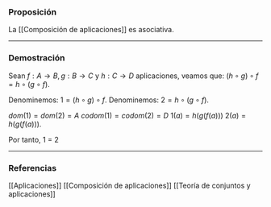 ### Proposición

La [[Composición de aplicaciones]] es asociativa.

---
### Demostración

Sean $f: A \to B, g: B \to C$ y $h: C \to D$ aplicaciones, veamos que: $(h \circ g) \circ f = h \circ (g \circ f)$.

Denominemos: $1 = (h \circ g) \circ f$.
Denominemos: $2 = h \circ (g \circ f)$.

$dom(1)=dom(2)=A$
$codom(1) = codom(2) = D$
$1(a) = h(g(f(a)))$
$2(a) = h(g(f(a)))$.

Por tanto, 1 = 2


---
### Referencias
[[Aplicaciones]]
[[Composición de aplicaciones]]
[[Teoría de conjuntos y aplicaciones]]